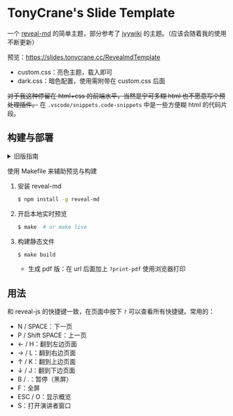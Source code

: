 # TonyCrane's Slide Template

一个 [reveal-md](https://github.com/webpro/reveal-md) 的简单主题，部分参考了 [jyywiki](https://jyywiki.cn) 的主题。（应该会随着我的使用不断更新）

预览：https://slides.tonycrane.cc/RevealmdTemplate

- custom.css：亮色主题，载入即可
- dark.css：暗色配置，使用需附带在 custom.css 后面

~~对于我这种停留在 html+css 的前端水平，当然是宁可多糊 html 也不愿意写个预处理插件。~~ 在 `.vscode/snippets.code-snippets` 中是一些方便糊 html 的代码片段。





## 构建与部署

<details>
<summary>旧版指南</summary>

1. 安装 reveal-md
    ```sh 
    $ npm install -g reveal-md
    ```
2. 在浏览器中实时预览
    ```sh 
    $ reveal-md main.md -w
    ```
3. 构建静态文件
    ```sh 
    $ reveal-md main.md --static site --assets-dir assets
    ```
    - 生成 pdf 版：在 url 后面加上 `?print-pdf` 使用浏览器打印
4. 部署
    - 很蠢的一个实现，总之就是用 Action 把 site 文件夹中的内容复制到我的另一个私有 repo 中，然后在那个 repo 里部署 GitHub Pages
    - 构建出 site 文件夹后 commit & push，message 需要以 `[deploy]` 开头

</details>

使用 Makefile 来辅助预览与构建

1. 安装 reveal-md
    ```sh 
    $ npm install -g reveal-md
    ```
2. 开启本地实时预览
    ```sh
    $ make  # or make live
    ```
3. 构建静态文件
    ```sh
    $ make build
    ```
    - 生成 pdf 版：在 url 后面加上 `?print-pdf` 使用浏览器打印

## 用法

和 reveal-js 的快捷键一致，在页面中按下 `?` 可以查看所有快捷键。常用的：

- N / SPACE：下一页
- P / Shift SPACE：上一页
- ← / H：翻到左边页面
- → / L：翻到右边页面
- ↑ / K：翻到上边页面
- ↓ / J：翻到下边页面
- B / .：暂停（黑屏）
- F：全屏
- ESC / O：显示概览
- S：打开演讲者窗口
